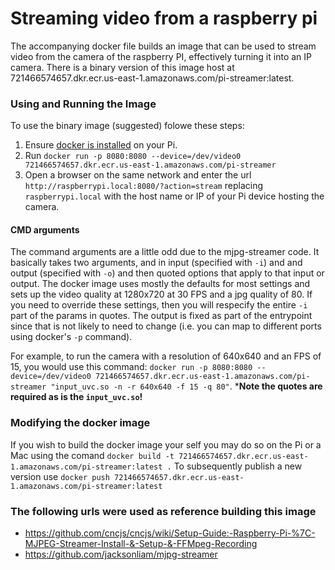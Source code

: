 # Streaming video from a raspberry pi

The accompanying docker file builds an image that can be used to stream video from the camera of the raspberry PI, effectively turning it into an IP camera. There is a binary version of this image host at 721466574657.dkr.ecr.us-east-1.amazonaws.com/pi-streamer:latest. 

### Using and Running the Image

To use the binary image (suggested) folowe these steps: 

1) Ensure [docker is installed](https://medium.freecodecamp.org/the-easy-way-to-set-up-docker-on-a-raspberry-pi-7d24ced073ef) on your Pi. 
2) Run `docker run -p 8080:8080 --device=/dev/video0 721466574657.dkr.ecr.us-east-1.amazonaws.com/pi-streamer`
3) Open a browser on the same network and enter the url `http://raspberrypi.local:8080/?action=stream` replacing `raspberrypi.local` with the host name or IP of your Pi device hosting the camera. 

#### CMD arguments
The command arguments are a little odd due to the mjpg-streamer code. It basically takes two arguments, and in input (specified with `-i`) and and output (specified with `-o`) and then quoted options that apply to that input or output. The docker image uses mostly the defaults for most settings and sets up the video quality at 1280x720 at 30 FPS and a jpg quality of 80. If you need to override these settings, then you will respecify the entire `-i` part of the params in quotes. The output is fixed as part of the entrypoint since that is not likely to need to change (i.e. you can map to different ports using docker's `-p` command). 

For example, to run the camera with a resolution of 640x640 and an FPS of 15, you would use this command: `docker run -p 8080:8080 --device=/dev/video0 721466574657.dkr.ecr.us-east-1.amazonaws.com/pi-streamer "input_uvc.so -n -r 640x640 -f 15 -q 80"`. ***Note the quotes are required as is the `input_uvc.so`!**

### Modifying the docker image
If you wish to build the docker image your self you may do so on the Pi or a Mac using the comand `docker build -t 721466574657.dkr.ecr.us-east-1.amazonaws.com/pi-streamer:latest .` To subsequently publish a new version use `docker push 721466574657.dkr.ecr.us-east-1.amazonaws.com/pi-streamer:latest`

### The following urls were used as reference building this image
  - https://github.com/cncjs/cncjs/wiki/Setup-Guide:-Raspberry-Pi-%7C-MJPEG-Streamer-Install-&-Setup-&-FFMpeg-Recording
  - https://github.com/jacksonliam/mjpg-streamer
